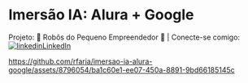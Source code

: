 # Imersão IA: Alura + Google
Projeto: 🤖 Robôs do Pequeno Empreendedor 💼 | Conecte-se comigo: <a href="https://www.linkedin.com/in/rodrigocfaria/">![linkedin](https://github.com/rfaria/imersao-ia-alura-google/assets/8796054/2170c8c2-3d54-4ce9-bd4d-85691389eb96)<a href="https://www.linkedin.com/in/rodrigocfaria/">LinkedIn</a>

https://github.com/rfaria/imersao-ia-alura-google/assets/8796054/ba1c60e1-ee07-450a-8891-9bd66185145c
